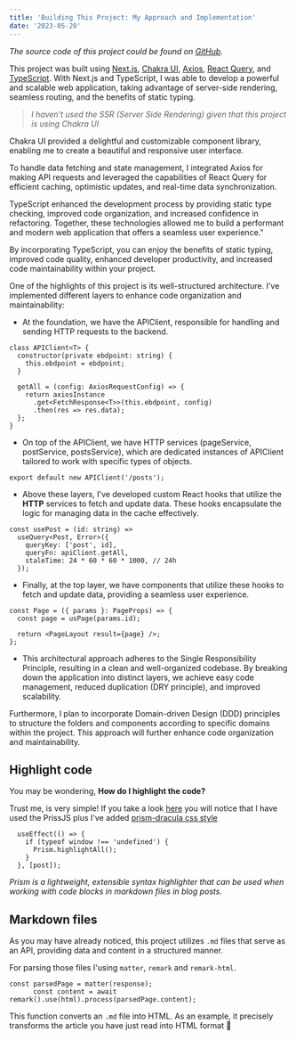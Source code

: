 ```yaml
---
title: 'Building This Project: My Approach and Implementation'
date: '2023-05-20'
---
```


_The source code of this project could be found on [GitHub](https://github.com/alexandrubb23/alex-blog)._

This project was built using [Next.js](), [Chakra UI](), [Axios](), [React Query](), and [TypeScript](). With Next.js and TypeScript, I was able to develop a powerful and scalable web application, taking advantage of server-side rendering, seamless routing, and the benefits of static typing.

> _I haven't used the SSR (Server Side Rendering) given that this project is using Chakra UI_

Chakra UI provided a delightful and customizable component library, enabling me to create a beautiful and responsive user interface.

To handle data fetching and state management, I integrated Axios for making API requests and leveraged the capabilities of React Query for efficient caching, optimistic updates, and real-time data synchronization.

TypeScript enhanced the development process by providing static type checking, improved code organization, and increased confidence in refactoring. Together, these technologies allowed me to build a performant and modern web application that offers a seamless user experience."

By incorporating TypeScript, you can enjoy the benefits of static typing, improved code quality, enhanced developer productivity, and increased code maintainability within your project.

One of the highlights of this project is its well-structured architecture. I've implemented different layers to enhance code organization and maintainability:

- At the foundation, we have the APIClient, responsible for handling and sending HTTP requests to the backend.

```code
class APIClient<T> {
  constructor(private ebdpoint: string) {
    this.ebdpoint = ebdpoint;
  }

  getAll = (config: AxiosRequestConfig) => {
    return axiosInstance
      .get<FetchResponse<T>>(this.ebdpoint, config)
      .then(res => res.data);
  };
}
```

- On top of the APIClient, we have HTTP services (pageService, postService, postsService), which are dedicated instances of APIClient tailored to work with specific types of objects.

```code
export default new APIClient('/posts');
```

- Above these layers, I've developed custom React hooks that utilize the **HTTP** services to fetch and update data. These hooks encapsulate the logic for managing data in the cache effectively.

```code
const usePost = (id: string) =>
  useQuery<Post, Error>({
    queryKey: ['post', id],
    queryFn: apiClient.getAll,
    staleTime: 24 * 60 * 60 * 1000, // 24h
  });
```

- Finally, at the top layer, we have components that utilize these hooks to fetch and update data, providing a seamless user experience.

```code
const Page = ({ params }: PageProps) => {
  const page = usPage(params.id);

  return <PageLayout result={page} />;
};

```

- This architectural approach adheres to the Single Responsibility Principle, resulting in a clean and well-organized codebase. By breaking down the application into distinct layers, we achieve easy code management, reduced duplication (DRY principle), and improved scalability.

Furthermore, I plan to incorporate Domain-driven Design (DDD) principles to structure the folders and components according to specific domains within the project. This approach will further enhance code organization and maintainability.

## Highlight code

You may be wondering, **How do I highlight the code?**

Trust me, is very simple! If you take a look [here](https://github.com/alexandrubb23/alex-blog/blob/main/src/app/posts/%5Bid%5D/page.tsx) you will notice that I have used the PrissJS plus I've added [prism-dracula css style](https://github.com/alexandrubb23/alex-blog/blob/main/src/styles/prism-dracula.css)

```code
  useEffect(() => {
    if (typeof window !== 'undefined') {
      Prism.highlightAll();
    }
  }, [post]);
```

_Prism is a lightweight, extensible syntax highlighter that can be used when working with code blocks in markdown files in blog posts._

## Markdown files

As you may have already noticed, this project utilizes `.md` files that serve as an API, providing data and content in a structured manner.

For parsing those files I'using `matter`, `remark` and `remark-html`.

```code
const parsedPage = matter(response);
      const content = await remark().use(html).process(parsedPage.content);
```

This function converts an `.md` file into HTML. As an example, it precisely transforms the article you have just read into HTML format 🙂
